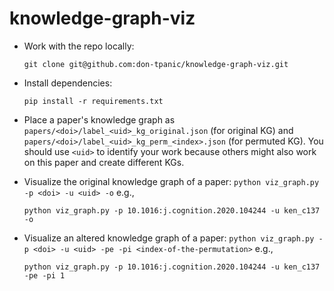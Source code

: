 # knowledge-graph-viz

* Work with the repo locally:
  ```
  git clone git@github.com:don-tpanic/knowledge-graph-viz.git
  ```

* Install dependencies:
  ```
  pip install -r requirements.txt
  ```

* Place a paper's knowledge graph as `papers/<doi>/label_<uid>_kg_original.json` (for original KG) and `papers/<doi>/label_<uid>_kg_perm_<index>.json` (for permuted KG). You should use `<uid>` to identify your work because others might also work on this paper and create different KGs.

* Visualize the original knowledge graph of a paper: `python viz_graph.py -p <doi> -u <uid> -o`
e.g.,
  ```
  python viz_graph.py -p 10.1016:j.cognition.2020.104244 -u ken_c137 -o
  ```

* Visualize an altered knowledge graph of a paper: `python viz_graph.py -p <doi> -u <uid> -pe -pi <index-of-the-permutation>`
e.g., 
  ```
  python viz_graph.py -p 10.1016:j.cognition.2020.104244 -u ken_c137 -pe -pi 1
  ```
